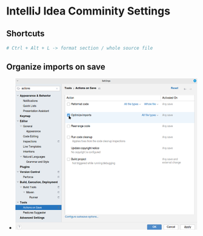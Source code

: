 # IntelliJ Idea Comminity Settings

## Shortcuts
```sh
# Ctrl + Alt + L -> format section / whole source file
```

## Organize imports on save
- <img src="./forReadme/idea1.png" alt="Image Description" height="400px" >


